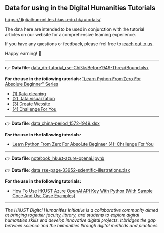## Data for using in the Digital Humanities Tutorials

https://digitalhumanities.hkust.edu.hk/tutorials/

The data here are intended to be used in conjunction with the tutorial articles on our website for a comprehensive learning experience.

If you have any questions or feedback, please feel free to [reach out to us](https://forms.office.com/r/FPkLhaE2sr).

Happy learning! 🎉

---

👉 **Data file**: [data_dh-tutorial_rse-ChiBksBefore1949-ThreadBound.xlsx](https://github.com/hkust-dh/tutorials-data/blob/main/data_dh-tutorial_rse-ChiBksBefore1949-ThreadBound.xlsx)

**For the use in the following tutorials:**
["Learn Python From Zero For Absolute Beginner" Series](https://digitalhumanities.hkust.edu.hk/learn-python-from-zero-for-absolute-beginner/)

-   [(1) Data cleaning](https://digitalhumanities.hkust.edu.hk/tutorials/learn-python-from-zero-for-absolute-beginner-1-data-cleaning/)
-   [(2) Data visualization](https://digitalhumanities.hkust.edu.hk/tutorials/learn-python-from-zero-for-absolute-beginner-2-data-visualization/)
-   [(3) Create Website](https://digitalhumanities.hkust.edu.hk/tutorials/learn-python-from-zero-for-absolute-beginner-3-create-website/)
-   [(4) Challenge For You](https://digitalhumanities.hkust.edu.hk/tutorials/learn-python-from-zero-for-absolute-beginner-4-challenge-for-you/)

---

👉 **Data file**: [data_china-period_1572-1949.xlsx](https://github.com/hkust-dh/tutorials-data/blob/main/data_china-period_1572-1949.xlsx)

**For the use in the following tutorials:**

-   [Learn Python From Zero For Absolute Beginner (4): Challenge For You](https://digitalhumanities.hkust.edu.hk/tutorials/learn-python-from-zero-for-absolute-beginner-4-challenge-for-you/)

---

👉 **Data file**: [notebook_hkust-azure-openai.ipynb](https://github.com/hkust-dh/tutorials-data/blob/main/notebook_hkust-azure-openai.ipynb)

👉 **Data file**: [data_rse-page-33952-scientific-illustrations.xlsx](https://github.com/hkust-dh/tutorials-data/blob/main/data_rse-page-33952-scientific-illustrations.xlsx)

**For the use in the following tutorials:**

-   [How To Use HKUST Azure OpenAI API Key With Python (With Sample Code And Use Case Examples)](https://digitalhumanities.hkust.edu.hk/tutorials/how-to-use-hkust-azure-openai-api-key-with-python-with-sample-code-and-use-case-examples/)

---

_The HKUST Digital Humanities Initiative is a collaborative community aimed at bringing together faculty, library, and students to explore digital humanities skills and develop innovative digital projects. It bridges the gap between science and the humanities through digital methods and practices._
